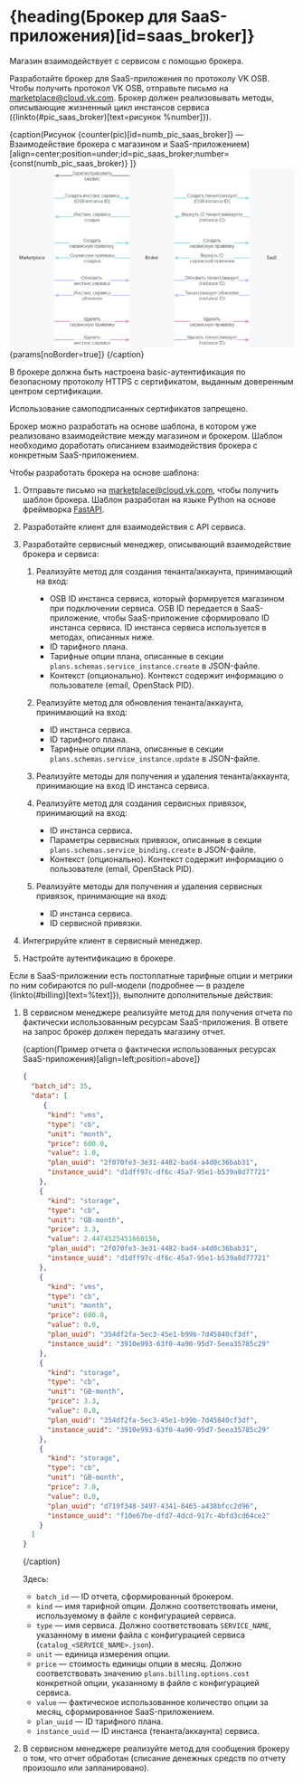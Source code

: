 # {heading(Брокер для SaaS-приложения)[id=saas_broker]}

Магазин взаимодействует с сервисом с помощью брокера.

Разработайте брокер для SaaS-приложения по протоколу VK OSB. Чтобы получить протокол VK OSB, отправьте письмо на [marketplace@cloud.vk.com](mailto:marketplace@cloud.vk.com). Брокер должен реализовывать методы, описывающие жизненный цикл инстансов сервиса ({linkto(#pic_saas_broker)[text=рисунок %number]}).

{caption(Рисунок {counter(pic)[id=numb_pic_saas_broker]} — Взаимодействие брокера с магазином и SaaS-приложением)[align=center;position=under;id=pic_saas_broker;number={const(numb_pic_saas_broker)} ]}
![pic1](../../assets/SaaS_broker.png){params[noBorder=true]}
{/caption}

В брокере должна быть настроена basic-аутентификация по безопасному протоколу HTTPS c сертификатом, выданным доверенным центром сертификации.

<err>

Использование самоподписанных сертификатов запрещено.

</err>

Брокер можно разработать на основе шаблона, в котором уже реализовано взаимодействие между магазином и брокером. Шаблон необходимо доработать описанием взаимодействия брокера с конкретным SaaS-приложением.

Чтобы разработать брокера на основе шаблона:

1. Отправьте письмо на [marketplace@cloud.vk.com](mailto:marketplace@cloud.vk.com), чтобы получить шаблон брокера. Шаблон разработан на языке Python на основе фреймворка [FastAPI](https://fastapi.tiangolo.com/tutorial/first-steps/).
1. Разработайте клиент для взаимодействия с API сервиса.
1. Разработайте сервисный менеджер, описывающий взаимодействие брокера и сервиса:

   1. Реализуйте метод для создания тенанта/аккаунта, принимающий на вход:

      * OSB ID инстанса сервиса, который формируется магазином при подключении сервиса. OSB ID передается в SaaS-приложение, чтобы SaaS-приложение сформировало ID инстанса сервиса. ID инстанса сервиса используется в методах, описанных ниже.
      * ID тарифного плана.
      * Тарифные опции плана, описанные в секции `plans.schemas.service_instance.create` в JSON-файле.
      * Контекст (опционально). Контекст содержит информацию о пользователе (email, OpenStack PID).

   1. Реализуйте метод для обновления тенанта/аккаунта, принимающий на вход:

      * ID инстанса сервиса.
      * ID тарифного плана.
      * Тарифные опции плана, описанные в секции `plans.schemas.service_instance.update` в JSON-файле.

   1. Реализуйте методы для получения и удаления тенанта/аккаунта, принимающие на вход ID инстанса сервиса.
   1. Реализуйте метод для создания сервисных привязок, принимающий на вход:

      * ID инстанса сервиса.
      * Параметры сервисных привязок, описанные в секции `plans.schemas.service_binding.create` в JSON-файле.
      * Контекст (опционально). Контекст содержит информацию о пользователе (email, OpenStack PID).

   1. Реализуйте методы для получения и удаления сервисных привязок, принимающие на вход:

      * ID инстанса сервиса.
      * ID сервисной привязки.

1. Интегрируйте клиент в сервисный менеджер.
1. Настройте аутентификацию в брокере.

Если в SaaS-приложении есть постоплатные тарифные опции и метрики по ним собираются по pull-модели (подробнее — в разделе {linkto(#billing)[text=%text]}), выполните дополнительные действия:

1. В сервисном менеджере реализуйте метод для получения отчета по фактически использованным ресурсам SaaS-приложения. В ответе на запрос брокер должен передать магазину отчет.

   {caption(Пример отчета о фактически использованных ресурсах SaaS-приложения)[align=left;position=above]}
   ```json
   {
     "batch_id": 35,
     "data": [
        {
         "kind": "vms",
         "type": "cb",
         "unit": "month",
         "price": 600.0,
         "value": 1.0,
         "plan_uuid": "2f070fe3-3e31-4482-bad4-a4d0c36bab31",
         "instance_uuid": "d1dff97c-df6c-45a7-95e1-b539a8d77721"
       },
       {
         "kind": "storage",
         "type": "cb",
         "unit": "GB-month",
         "price": 3.3,
         "value": 2.4474525451660156,
         "plan_uuid": "2f070fe3-3e31-4482-bad4-a4d0c36bab31",
         "instance_uuid": "d1dff97c-df6c-45a7-95e1-b539a8d77721"
       },
       {
         "kind": "vms",
         "type": "cb",
         "unit": "month",
         "price": 600.0,
         "value": 0.0,
         "plan_uuid": "354df2fa-5ec3-45e1-b99b-7d45840cf3df",
         "instance_uuid": "3910e993-63f0-4a90-95d7-5eea35785c29"
       },
       {
         "kind": "storage",
         "type": "cb",
         "unit": "GB-month",
         "price": 3.3,
         "value": 0.0,
         "plan_uuid": "354df2fa-5ec3-45e1-b99b-7d45840cf3df",
         "instance_uuid": "3910e993-63f0-4a90-95d7-5eea35785c29"
       },
       {
         "kind": "storage",
         "type": "cb",
         "unit": "GB-month",
         "price": 7.0,
         "value": 0.0,
         "plan_uuid": "d719f348-3497-4341-8465-a438bfcc2d96",
         "instance_uuid": "f10e67be-dfd7-4dcd-917c-4bfd3cd64ce2"
       }
     ]
   }
   ```
   {/caption}

   Здесь:

   * `batch_id` — ID отчета, сформированный брокером.
   * `kind` — имя тарифной опции. Должно соответствовать имени, используемому в файле с конфигурацией сервиса.
   * `type` — имя сервиса. Должно соответствовать `SERVICE_NAME`, указанному в имени файла с конфигурацией сервиса (`catalog_<SERVICE_NAME>.json`).
   * `unit` — единица измерения опции.
   * `price` — стоимость единицы опции в месяц. Должно соответствовать значению `plans.billing.options.cost` конкретной опции, указанному в файле с конфигурацией сервиса.
   * `value` — фактическое использованное количество опции за месяц, сформированное SaaS-приложением.
   * `plan_uuid` — ID тарифного плана.
   * `instance_uuid` — ID инстанса (тенанта/аккаунта) сервиса.

1. В сервисном менеджере реализуйте метод для сообщения брокеру о том, что отчет обработан (списание денежных средств по отчету произошло или запланировано).
